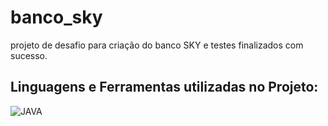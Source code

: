 # banco_sky
projeto de desafio para criação do banco SKY e testes finalizados com sucesso.

## Linguagens e Ferramentas utilizadas no Projeto:

![JAVA](https://img.shields.io/badge/Java-ED8B00?style=for-the-badge&logo=openjdk&logoColor=white)
